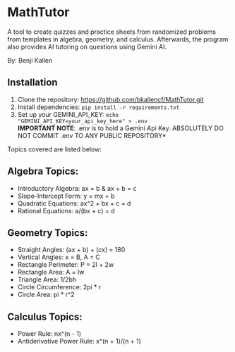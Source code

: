 # MathTutor
A tool to create quizzes and practice sheets from randomized problems from templates in algebra, geometry, and calculus. Afterwards, the program also provides AI tutoring on questions using Gemini AI.

By: Benji Kallen

## Installation
1. Clone the repository: https://github.com/bkallencf/MathTutor.git
2. Install dependencies: `pip install -r requirements.txt`
3. Set up your GEMINI_API_KEY: `echo    "GEMINI_API_KEY=your_api_key_here" > .env`  
**IMPORTANT NOTE**: .env is to hold a Gemini Api Key. ABSOLUTELY DO NOT COMMIT .env TO ANY PUBLIC REPOSITORY*

Topics covered are listed below:

## Algebra Topics:  
 - Introductory Algebra: ax = b & ax + b = c  
 - Slope-Intercept Form: y = mx + b  
 - Quadratic Equations: ax^2 + bx + c = d  
 - Rational Equations: a/(bx + c) = d  

## Geometry Topics:  
 - Straight Angles: (ax + b) + (cx) = 180  
 - Vertical Angles: x = B, A = C  
 - Rectangle Perimeter: P = 2l + 2w  
 - Rectangle Area: A = lw  
 - Triangle Area: 1/2bh  
 - Circle Circumference: 2pi * r  
 - Circle Area: pi * r^2  

## Calculus Topics:  
 - Power Rule: nx^(n - 1)  
 - Antiderivative Power Rule: x^(n + 1)/(n + 1)  